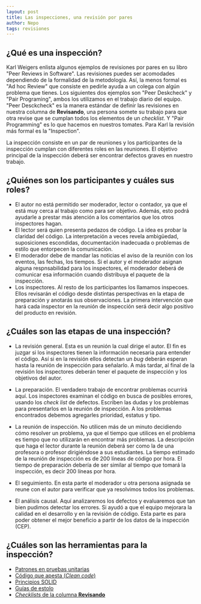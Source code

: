 ```yaml
---
layout: post
title: Las inspecciones, una revisión por pares
author: Nepo
tags: revisiones
---
```


## ¿Qué es una inspección?
Karl Weigers enlista algunos ejemplos de revisiones por pares en su libro "Peer Reviews in
Software". Las revisiones puedes ser acomodades dependiendo de la formalidad de la metodología. Así,
la menos formal es "Ad hoc Review" que consiste en pedirle ayuda a un colega con algún problema que
tienes. Los siguientes dos ejemplos son "Peer Deskcheck" y "Pair Programing", ambos los utilizamos
en el trabajo diario del equipo. "Peer Desckcheck" es la manera estándar de definir las revisiones
en nuestra columna de **Revisando**, una persona somete su trabajo para que otra revise que se
cumplan todos los elementos de un _checklist_. Y "Pair Programming" es lo que hacemos en nuestros
tomates. Para Karl la revisión más formal es la "Inspection".

La inspección consiste en un par de reuniones y los participantes de la inspección cumplan con
diferentes roles en las reuniones. El objetivo principal de la inspección deberá ser encontrar
defectos graves en nuestro trabajo. 

## ¿Quiénes son los participantes y cuáles sus roles?
- El autor no está permitido ser moderador, lector o contador, ya que el está muy cerca al trabajo 
como para ser objetivo. Además, esto podrá ayudarle a prestar más atención a los comentarios que los
otros inspectores hagan. 
- El lector será quien presenta pedazos de código. La idea es probar la claridad del código. La
  interpretación a veces revela ambigüedad, suposiciones escondidas, documentación inadecuada o
  problemas de estilo que entorpecen la comunicación.
- El moderador debe de mandar las noticias el aviso de la reunión con los eventos, las fechas, los
tiempos. Si el autor y el moderador asignan alguna respnsabilidad para los inspectores, el moderador
deberá de comunicar esa información cuando distribuya el paquete de la inspección.
- Los inspectores. Al resto de los participantes los llamamos inspecoes. Ellos revisarán el código
  desde distintas perspectivas en la etapa de preparación y anotarás sus observaciones. La primera
  intervención que hará cada inspector en la reunión de inspección será decir algo positivo del
  producto en revisión. 

## ¿Cuáles son las etapas de una inspección?
- La revisión general. Esta es un reunión la cual dirige el autor. El fin es juzgar si los
  inspectores tienen la información necesaria para entender el código. Así si en la revisión ellos
  detectan un _bug_ deberán esperan hasta la reunión de inspección para señalarlo. A más tardar, al
  final de la revisión los inspectores deberán tener el paquete de inspección y los objetivos del 
  autor.

- La preparación. El verdadero trabajo de encontrar problemas ocurrirá aquí. Los inspectores 
examinan el código en busca de posibles errores, usando los _check list_ de defectos. Escriben las
dudas y los problemas para presentarlos en la reunión de inspección. A los problemas encontrados 
debemos agregarles prioridad, estatus y tipo.

- La reunión de inspección. No utilicen más de un minuto decidiendo cómo resolver un problema, ya
  que el tiempo que utilices en el problema es tiempo que no utilizarán en encontrar más problemas.
  La descripción que haga el lector durante la reunión deberá ser como la de una profesora o
  profesor dirigiéndose a sus estudiantes. La tiempo estimado de la reunión de inspección es de 200
  líneas de código por hora. El tiempo de preparación debería de ser similar al tiempo que tomará la
  inspección, es decir 200 líneas por hora.

- El seguimiento. En esta parte el moderador u otra persona asignada se reune con el autor para
  verificar que ya resolvimos todos los problemas. 

- El análisis causal. Aquí analizaremos los defectos y evaluaremos que tan bien pudimos detectar los
  errores. Si ayudó a que el equipo mejorara la calidad en el desarrollo y en la revisión de código.
  Esta parte es para poder obtener el mejor beneficio a partir de los datos de la inspección (CEP).

## ¿Cuáles son las herramientas para la inspección?
- [Patrones en pruebas
  unitarias](https://medium.com/swlh/3-patterns-for-reducing-duplication-in-your-unit-tests-7d693c6bfbd2)
- [Código que apesta (_Clean
  code_)](https://learning.oreilly.com/library/view/clean-code-a/9780136083238/chapter17.html#ch17)
- [Principios SOLID](http://butunclebob.com/ArticleS.UncleBob.PrinciplesOfOod?)
- [Guías de estolo](https://islasgeci.github.io/guia_de_estilo/)
- [_Checklists_ de la columna **Revisando**](https://github.com/IslasGECI/manual#checklists-del-kanban)
